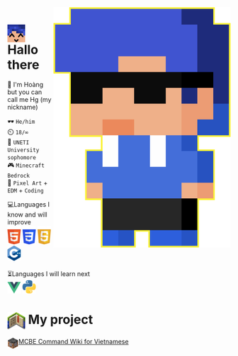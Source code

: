 <img src="img/hg_pixel.png" align="right" width="400px">

# <img src="img/hg_smile.png" align="top" width="40px"> Hallo there
💬 I'm Hoàng but you can call me Hg (my nickname)

🕶️ `He/him`<br>
⏲️ `18/∞`<br>
🧠 `UNETI University sophomore`<br>
🎮 `Minecraft Bedrock`<br>
💙 `Pixel Art` + `EDM` + `Coding`

<div>
  💻Languages I know and will improve<br>
  <img src="img/html.png" width="30px">
  <img src="img/css.png" width="30px">
  <img src="img/js.png" width="30px">
  <img src="img/cpp.png" width="30px">
</div>
<br>
<div>
  ⏳Languages I will learn next<br>
  <img src="img/vue.png" width="30px">
  <img src="img/python.png" width="30px">
</div>

# <img src="img/project.png" align="top" width="40px"> My project
<img src="img/logo_wiki.png" align="top" width="25px">[MCBE Command Wiki for Vietnamese](https://github.com/HgVN23/HgVN23.github.io)
